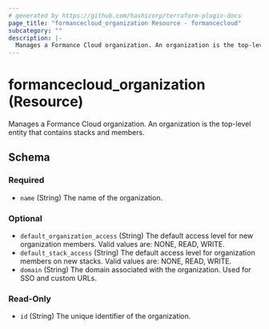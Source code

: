 ```yaml
---
# generated by https://github.com/hashicorp/terraform-plugin-docs
page_title: "formancecloud_organization Resource - formancecloud"
subcategory: ""
description: |-
  Manages a Formance Cloud organization. An organization is the top-level entity that contains stacks and members.
---
```


# formancecloud_organization (Resource)

Manages a Formance Cloud organization. An organization is the top-level entity that contains stacks and members.



<!-- schema generated by tfplugindocs -->
## Schema

### Required

- `name` (String) The name of the organization.

### Optional

- `default_organization_access` (String) The default access level for new organization members. Valid values are: NONE, READ, WRITE.
- `default_stack_access` (String) The default access level for organization members on new stacks. Valid values are: NONE, READ, WRITE.
- `domain` (String) The domain associated with the organization. Used for SSO and custom URLs.

### Read-Only

- `id` (String) The unique identifier of the organization.
